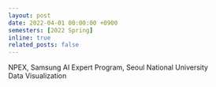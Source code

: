 ```yaml
---
layout: post
date: 2022-04-01 00:00:00 +0900
semesters: [2022 Spring]
inline: true
related_posts: false
---
```


NPEX, Samsung AI Expert Program, Seoul National University<br/>
Data Visualization